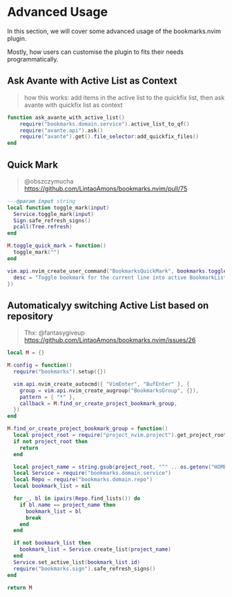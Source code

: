 # Advanced Usage

In this section, we will cover some advanced usage of the bookmarks.nvim plugin.

Mostly, how users can customise the plugin to fits their needs programmatically.

## Ask Avante with Active List as Context

> how this works: add items in the active list to the quickfix list, then ask avante with quickfix list as context

```lua
function ask_avante_with_active_list()
	require("bookmarks.domain.service").active_list_to_qf()
	require("avante.api").ask()
	require("avante").get().file_selector:add_quickfix_files()
end
```

## Quick Mark

> @obszczymucha https://github.com/LintaoAmons/bookmarks.nvim/pull/75

```lua
---@param input string
local function toggle_mark(input)
  Service.toggle_mark(input)
  Sign.safe_refresh_signs()
  pcall(Tree.refresh)
end

M.toggle_quick_mark = function()
  toggle_mark("")
end

vim.api.nvim_create_user_command("BookmarksQuickMark", bookmarks.toggle_quick_mark, {
  desc = "Toggle bookmark for the current line into active BookmarkList (no name).",
})
```

## Automaticalyy switching Active List based on repository

> Thx: @fantasygiveup https://github.com/LintaoAmons/bookmarks.nvim/issues/26

```lua
local M = {}

M.config = function()
  require("bookmarks").setup({})

  vim.api.nvim_create_autocmd({ "VimEnter", "BufEnter" }, {
    group = vim.api.nvim_create_augroup("BookmarksGroup", {}),
    pattern = { "*" },
    callback = M.find_or_create_project_bookmark_group,
  })
end

M.find_or_create_project_bookmark_group = function()
  local project_root = require("project_nvim.project").get_project_root()
  if not project_root then
    return
  end

  local project_name = string.gsub(project_root, "^" .. os.getenv("HOME") .. "/", "")
  local Service = require("bookmarks.domain.service")
  local Repo = require("bookmarks.domain.repo")
  local bookmark_list = nil

  for _, bl in ipairs(Repo.find_lists()) do
    if bl.name == project_name then
      bookmark_list = bl
      break
    end
  end

  if not bookmark_list then
    bookmark_list = Service.create_list(project_name)
  end
  Service.set_active_list(bookmark_list.id)
  require("bookmarks.sign").safe_refresh_signs()
end

return M
```
